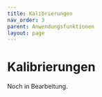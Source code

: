 ```yaml
---
title: Kalibrierungen
nav_order: 3
parent: Anwendungsfunktionen
layout: page
---
```


# Kalibrierungen

Noch in Bearbeitung.
